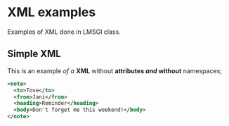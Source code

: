 # XML examples

Examples of XML done in LMSGI class.

## Simple XML

This is an example _of a_ **XML** without **attributes _and_ without** namespaces;

```xml
<note>
  <to>Tove</to>
  <from>Jani</from>
  <heading>Reminder</heading>
  <body>Don't forget me this weekend!</body>
</note>
```
